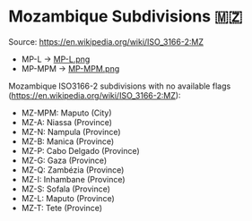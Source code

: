 # Mozambique Subdivisions 🇲🇿

Source: https://en.wikipedia.org/wiki/ISO_3166-2:MZ

* MP-L -> [MP-L.png](https://github.com/amckenna41/iso3166-flag-icons/blob/main/iso3166-2-icons/MZ/MP-L.png)
* MP-MPM -> [MP-MPM.png](https://github.com/amckenna41/iso3166-flag-icons/blob/main/iso3166-2-icons/MZ/MP-MPM.png)

Mozambique ISO3166-2 subdivisions with no available flags (https://en.wikipedia.org/wiki/ISO_3166-2:MZ):

* MZ-MPM: Maputo (City)
* MZ-A: Niassa (Province)
* MZ-N: Nampula (Province)
* MZ-B: Manica (Province)
* MZ-P: Cabo Delgado (Province)
* MZ-G: Gaza (Province)
* MZ-Q: Zambézia (Province)
* MZ-I: Inhambane (Province)
* MZ-S: Sofala (Province)
* MZ-L: Maputo (Province)
* MZ-T: Tete (Province)